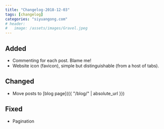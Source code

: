 ```yaml
---
title: "Changelog-2018-12-03"
tags: [changelog]
categories: "siyuangong.com"
# header:
#   image: /assets/images/Gravel.jpeg
---
```


## Added
- Commenting for each post. Blame me!
- Website icon (favicon), simple but distinguishable (from a host of tabs).

## Changed
- Move posts to [blog page]({{ "/blog/" | absolute_url }})

## Fixed
- Pagination